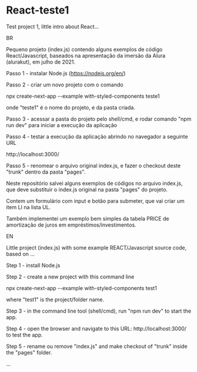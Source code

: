# React-teste1
Test project 1, little intro about React... 

BR

Pequeno projeto (index.js) contendo alguns exemplos de código React/Javascript, baseados na apresentação da imersão da Alura (alurakut), em julho de 2021.

Passo 1 - instalar Node.js (https://nodejs.org/en/)

Passo 2 - criar um novo projeto com o comando

npx create-next-app --example with-styled-components teste1

onde "teste1" é o nome do projeto, e da pasta criada.

Passo 3 - acessar a pasta do projeto pelo shell/cmd, e rodar comando "npm run dev" para iniciar a execução da aplicação

Passo 4 - testar a execução da aplicação abrindo no navegador a seguinte URL

http://localhost:3000/

Passo 5 - renomear o arquivo original index.js, e fazer o checkout deste "trunk" dentro da pasta "pages".

Neste repositório salvei alguns exemplos de códigos no arquivo index.js, que deve substituir o index.js original na pasta "pages" do projeto.

Contem um formulário com input e botão para submeter, que vai criar um item LI na lista UL.

Também implementei um exemplo bem simples da tabela PRICE de amortização de juros em empréstimos/investimentos.


EN

Little project (index.js) with some example REACT/Javascript source code, based on ...

Step 1 - install Node.js

Step 2 - create a new project with this command line

npx create-next-app --example with-styled-components test1

where "test1" is the project/folder name.

Step 3 - in the command line tool (shell/cmd), run "npm run dev" to start the app.

Step 4 - open the browser and navigate to this URL: http://localhost:3000/ to test the app.

Step 5 - rename ou remove "index.js" and make checkout of "trunk" inside the "pages" folder.

...
